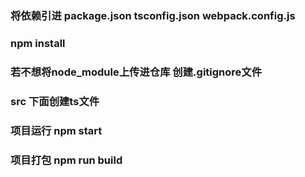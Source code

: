 ### 将依赖引进  package.json  tsconfig.json  webpack.config.js  

### npm install

### 若不想将node_module上传进仓库  创建.gitignore文件

### src 下面创建ts文件

### 项目运行   npm start

### 项目打包  npm run build